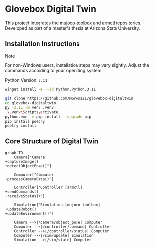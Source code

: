 # Glovebox Digital Twin

This project integrates the [mujoco-toolbox](https://github.com/MGross21/mujoco-toolbox) and [armctl](https://github.com/MGross21/armctl) repositories. Developed as part of a master's thesis at Arizona State University.

## Installation Instructions

> [!Note]
> For non-Windows users, installation steps may vary slightly. Adjust the commands according to your operating system.

Python Version: `3.11`

```bash
winget install -e --id Python.Python.3.11
```

```bash
git clone https://github.com/MGross21/glovebox-digitaltwin
cd glovebox-digitaltwin
py -3.11 -m venv .venv
.\.venv\Scripts\activate
python.exe -m pip install --upgrade pip
pip install poetry
poetry install
```

## Core Structure of Digital Twin

```mermaid
graph TD
    Camera["Camera
+captureImage()
+detectObjectPose()"]

    Computer["Computer
+processCameraData()"]

    Controller["Controller [armctl]
+sendCommands()
+receiveStatus()"]

    Simulation["Simulation [mujoco-toolbox]
+updateRobot()
+updateEnvironment()"]

    Camera -->|/camera/object_pose| Computer
    Computer -->|/controller/command| Controller
    Controller -->|/controller/status| Computer
    Computer -->|/sim/update| Simulation
    Simulation -->|/sim/state| Computer
```
